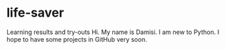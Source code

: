 # life-saver
Learning results and try-outs
Hi. My name is Damisi. I am new to Python. I hope to have some projects in GitHub very soon.
